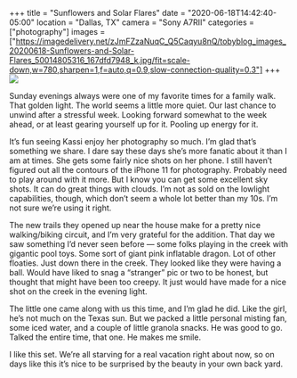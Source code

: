 +++
title = "Sunflowers and Solar Flares"
date = "2020-06-18T14:42:40-05:00"
location = "Dallas, TX"
camera = "Sony A7RII"
categories = ["photography"]
images = ["https://imagedelivery.net/zJmFZzaNuqC_Q5Caqyu8nQ/tobyblog_images_20200618-Sunflowers-and-Solar-Flares_50014805316_167dfd7948_k.jpg/fit=scale-down,w=780,sharpen=1,f=auto,q=0.9,slow-connection-quality=0.3"]
+++
![](https://imagedelivery.net/zJmFZzaNuqC_Q5Caqyu8nQ/tobyblog_images_20200618-Sunflowers-and-Solar-Flares_50014805316_167dfd7948_k.jpg/fit=scale-down,w=780,sharpen=1,f=auto,q=0.9,slow-connection-quality=0.3) 
<!--more-->
Sunday evenings always were one of my favorite times for a family walk. That golden light. The world seems a little more quiet. Our last chance to unwind after a stressful week. Looking forward somewhat to the week ahead, or at least gearing yourself up for it. Pooling up energy for it.

It’s fun seeing Kassi enjoy her photography so much. I’m glad that’s something we share. I dare say these days she’s more fanatic about it than I am at times. She gets some fairly nice shots on her phone. I still haven’t figured out all the contours of the iPhone 11 for photography. Probably need to play around with it more. But I know you can get some excellent sky shots. It can do great things with clouds. I’m not as sold on the lowlight capabilities, though, which don’t seem a whole lot better than my 10s. I’m not sure we’re using it right.

The new trails they opened up near the house make for a pretty nice walking/biking circuit, and I’m very grateful for the addition. That day we saw something I’d never seen before — some folks playing in the creek with gigantic pool toys. Some sort of giant pink inflatable dragon. Lot of other floaties. Just down there in the creek. They looked like they were having a ball. Would have liked to snag a “stranger” pic or two to be honest, but thought that might have been too creepy. It just would have made for a nice shot on the creek in the evening light.

The little one came along with us this time, and I’m glad he did. Like the girl, he’s not much on the Texas sun. But we packed a little personal misting fan, some iced water, and a couple of little granola snacks. He was good to go. Talked the entire time, that one. He makes me smile.

I like this set. We’re all starving for a real vacation right about now, so on days like this it’s nice to be surprised by the beauty in your own back yard.

<div id="gallery">
		<img alt="" src="https://imagedelivery.net/zJmFZzaNuqC_Q5Caqyu8nQ/tobyblog_images_20200618-Sunflowers-and-Solar-Flares_50014275863_95f58784b9_k.jpg/fit=scale-down,w=365,sharpen=1,f=auto,q=0.9,slow-connection-quality=0.3"
			data-image="https://imagedelivery.net/zJmFZzaNuqC_Q5Caqyu8nQ/tobyblog_images_20200618-Sunflowers-and-Solar-Flares_50014275863_95f58784b9_k.jpg/fit=scale-down,w=780,sharpen=1,f=auto,q=0.9,slow-connection-quality=0.3">
		<img alt="" src="https://imagedelivery.net/zJmFZzaNuqC_Q5Caqyu8nQ/tobyblog_images_20200618-Sunflowers-and-Solar-Flares_50014806056_b2ee65432f_k.jpg/fit=scale-down,w=365,sharpen=1,f=auto,q=0.9,slow-connection-quality=0.3"
			data-image="https://imagedelivery.net/zJmFZzaNuqC_Q5Caqyu8nQ/tobyblog_images_20200618-Sunflowers-and-Solar-Flares_50014806056_b2ee65432f_k.jpg/fit=scale-down,w=780,sharpen=1,f=auto,q=0.9,slow-connection-quality=0.3">
		<img alt="" src="https://imagedelivery.net/zJmFZzaNuqC_Q5Caqyu8nQ/tobyblog_images_20200618-Sunflowers-and-Solar-Flares_50014806226_048c42ed0a_k.jpg/fit=scale-down,w=365,sharpen=1,f=auto,q=0.9,slow-connection-quality=0.3"
			data-image="https://imagedelivery.net/zJmFZzaNuqC_Q5Caqyu8nQ/tobyblog_images_20200618-Sunflowers-and-Solar-Flares_50014806226_048c42ed0a_k.jpg/fit=scale-down,w=780,sharpen=1,f=auto,q=0.9,slow-connection-quality=0.3">
		<img alt="" src="https://imagedelivery.net/zJmFZzaNuqC_Q5Caqyu8nQ/tobyblog_images_20200618-Sunflowers-and-Solar-Flares_50014276158_8257646f75_k.jpg/fit=scale-down,w=365,sharpen=1,f=auto,q=0.9,slow-connection-quality=0.3"
			data-image="https://imagedelivery.net/zJmFZzaNuqC_Q5Caqyu8nQ/tobyblog_images_20200618-Sunflowers-and-Solar-Flares_50014276158_8257646f75_k.jpg/fit=scale-down,w=780,sharpen=1,f=auto,q=0.9,slow-connection-quality=0.3">
		<img alt="" src="https://imagedelivery.net/zJmFZzaNuqC_Q5Caqyu8nQ/tobyblog_images_20200618-Sunflowers-and-Solar-Flares_50014276003_dba37a54dc_k.jpg/fit=scale-down,w=365,sharpen=1,f=auto,q=0.9,slow-connection-quality=0.3"
			data-image="https://imagedelivery.net/zJmFZzaNuqC_Q5Caqyu8nQ/tobyblog_images_20200618-Sunflowers-and-Solar-Flares_50014276003_dba37a54dc_k.jpg/fit=scale-down,w=780,sharpen=1,f=auto,q=0.9,slow-connection-quality=0.3">
		<img alt="" src="https://imagedelivery.net/zJmFZzaNuqC_Q5Caqyu8nQ/tobyblog_images_20200618-Sunflowers-and-Solar-Flares_50014805956_f08c965505_k.jpg/fit=scale-down,w=365,sharpen=1,f=auto,q=0.9,slow-connection-quality=0.3"
			data-image="https://imagedelivery.net/zJmFZzaNuqC_Q5Caqyu8nQ/tobyblog_images_20200618-Sunflowers-and-Solar-Flares_50014805956_f08c965505_k.jpg/fit=scale-down,w=780,sharpen=1,f=auto,q=0.9,slow-connection-quality=0.3">
		<img alt="" src="https://imagedelivery.net/zJmFZzaNuqC_Q5Caqyu8nQ/tobyblog_images_20200618-Sunflowers-and-Solar-Flares_50014805871_ee6cf7ebc4_k.jpg/fit=scale-down,w=365,sharpen=1,f=auto,q=0.9,slow-connection-quality=0.3"
			data-image="https://imagedelivery.net/zJmFZzaNuqC_Q5Caqyu8nQ/tobyblog_images_20200618-Sunflowers-and-Solar-Flares_50014805871_ee6cf7ebc4_k.jpg/fit=scale-down,w=780,sharpen=1,f=auto,q=0.9,slow-connection-quality=0.3">
		<img alt="" src="https://imagedelivery.net/zJmFZzaNuqC_Q5Caqyu8nQ/tobyblog_images_20200618-Sunflowers-and-Solar-Flares_50014805446_fb6dd16610_k.jpg/fit=scale-down,w=365,sharpen=1,f=auto,q=0.9,slow-connection-quality=0.3"
			data-image="https://imagedelivery.net/zJmFZzaNuqC_Q5Caqyu8nQ/tobyblog_images_20200618-Sunflowers-and-Solar-Flares_50014805446_fb6dd16610_k.jpg/fit=scale-down,w=780,sharpen=1,f=auto,q=0.9,slow-connection-quality=0.3">
		<img alt="" src="https://imagedelivery.net/zJmFZzaNuqC_Q5Caqyu8nQ/tobyblog_images_20200618-Sunflowers-and-Solar-Flares_50014806711_39d7f97bd5_k.jpg/fit=scale-down,w=365,sharpen=1,f=auto,q=0.9,slow-connection-quality=0.3"
			data-image="https://imagedelivery.net/zJmFZzaNuqC_Q5Caqyu8nQ/tobyblog_images_20200618-Sunflowers-and-Solar-Flares_50014806711_39d7f97bd5_k.jpg/fit=scale-down,w=780,sharpen=1,f=auto,q=0.9,slow-connection-quality=0.3">
		<img alt="" src="https://imagedelivery.net/zJmFZzaNuqC_Q5Caqyu8nQ/tobyblog_images_20200618-Sunflowers-and-Solar-Flares_50015067172_4196fb873c_k.jpg/fit=scale-down,w=365,sharpen=1,f=auto,q=0.9,slow-connection-quality=0.3"
			data-image="https://imagedelivery.net/zJmFZzaNuqC_Q5Caqyu8nQ/tobyblog_images_20200618-Sunflowers-and-Solar-Flares_50015067172_4196fb873c_k.jpg/fit=scale-down,w=780,sharpen=1,f=auto,q=0.9,slow-connection-quality=0.3">
		<img alt="" src="https://imagedelivery.net/zJmFZzaNuqC_Q5Caqyu8nQ/tobyblog_images_20200618-Sunflowers-and-Solar-Flares_50015067132_1181862fc0_k.jpg/fit=scale-down,w=365,sharpen=1,f=auto,q=0.9,slow-connection-quality=0.3"
			data-image="https://imagedelivery.net/zJmFZzaNuqC_Q5Caqyu8nQ/tobyblog_images_20200618-Sunflowers-and-Solar-Flares_50015067132_1181862fc0_k.jpg/fit=scale-down,w=780,sharpen=1,f=auto,q=0.9,slow-connection-quality=0.3">
		<img alt="" src="https://imagedelivery.net/zJmFZzaNuqC_Q5Caqyu8nQ/tobyblog_images_20200618-Sunflowers-and-Solar-Flares_50014805091_c811ebf23c_k.jpg/fit=scale-down,w=365,sharpen=1,f=auto,q=0.9,slow-connection-quality=0.3"
			data-image="https://imagedelivery.net/zJmFZzaNuqC_Q5Caqyu8nQ/tobyblog_images_20200618-Sunflowers-and-Solar-Flares_50014805091_c811ebf23c_k.jpg/fit=scale-down,w=780,sharpen=1,f=auto,q=0.9,slow-connection-quality=0.3">
		<img alt="" src="https://imagedelivery.net/zJmFZzaNuqC_Q5Caqyu8nQ/tobyblog_images_20200618-Sunflowers-and-Solar-Flares_50014806011_e2ad34285a_k.jpg/fit=scale-down,w=365,sharpen=1,f=auto,q=0.9,slow-connection-quality=0.3"
			data-image="https://imagedelivery.net/zJmFZzaNuqC_Q5Caqyu8nQ/tobyblog_images_20200618-Sunflowers-and-Solar-Flares_50014806011_e2ad34285a_k.jpg/fit=scale-down,w=780,sharpen=1,f=auto,q=0.9,slow-connection-quality=0.3">
		<img alt="" src="https://imagedelivery.net/zJmFZzaNuqC_Q5Caqyu8nQ/tobyblog_images_20200618-Sunflowers-and-Solar-Flares_50014805316_167dfd7948_k.jpg/fit=scale-down,w=365,sharpen=1,f=auto,q=0.9,slow-connection-quality=0.3"
			data-image="https://imagedelivery.net/zJmFZzaNuqC_Q5Caqyu8nQ/tobyblog_images_20200618-Sunflowers-and-Solar-Flares_50014805316_167dfd7948_k.jpg/fit=scale-down,w=780,sharpen=1,f=auto,q=0.9,slow-connection-quality=0.3">
		<img alt="" src="https://imagedelivery.net/zJmFZzaNuqC_Q5Caqyu8nQ/tobyblog_images_20200618-Sunflowers-and-Solar-Flares_50014275283_154d61de67_k.jpg/fit=scale-down,w=365,sharpen=1,f=auto,q=0.9,slow-connection-quality=0.3"
			data-image="https://imagedelivery.net/zJmFZzaNuqC_Q5Caqyu8nQ/tobyblog_images_20200618-Sunflowers-and-Solar-Flares_50014275283_154d61de67_k.jpg/fit=scale-down,w=780,sharpen=1,f=auto,q=0.9,slow-connection-quality=0.3">
		<img alt="" src="https://imagedelivery.net/zJmFZzaNuqC_Q5Caqyu8nQ/tobyblog_images_20200618-Sunflowers-and-Solar-Flares_50014275153_d6eaf35713_k.jpg/fit=scale-down,w=365,sharpen=1,f=auto,q=0.9,slow-connection-quality=0.3"
			data-image="https://imagedelivery.net/zJmFZzaNuqC_Q5Caqyu8nQ/tobyblog_images_20200618-Sunflowers-and-Solar-Flares_50014275153_d6eaf35713_k.jpg/fit=scale-down,w=780,sharpen=1,f=auto,q=0.9,slow-connection-quality=0.3">
		<img alt="" src="https://imagedelivery.net/zJmFZzaNuqC_Q5Caqyu8nQ/tobyblog_images_20200618-Sunflowers-and-Solar-Flares_50015066337_cf8b852f5d_k.jpg/fit=scale-down,w=365,sharpen=1,f=auto,q=0.9,slow-connection-quality=0.3"
			data-image="https://imagedelivery.net/zJmFZzaNuqC_Q5Caqyu8nQ/tobyblog_images_20200618-Sunflowers-and-Solar-Flares_50015066337_cf8b852f5d_k.jpg/fit=scale-down,w=780,sharpen=1,f=auto,q=0.9,slow-connection-quality=0.3">
		<img alt="" src="https://imagedelivery.net/zJmFZzaNuqC_Q5Caqyu8nQ/tobyblog_images_20200618-Sunflowers-and-Solar-Flares_50014276193_27d57d5fa2_k.jpg/fit=scale-down,w=365,sharpen=1,f=auto,q=0.9,slow-connection-quality=0.3"
			data-image="https://imagedelivery.net/zJmFZzaNuqC_Q5Caqyu8nQ/tobyblog_images_20200618-Sunflowers-and-Solar-Flares_50014276193_27d57d5fa2_k.jpg/fit=scale-down,w=780,sharpen=1,f=auto,q=0.9,slow-connection-quality=0.3">
		<img alt="" src="https://imagedelivery.net/zJmFZzaNuqC_Q5Caqyu8nQ/tobyblog_images_20200618-Sunflowers-and-Solar-Flares_50014275918_adf13f7798_k.jpg/fit=scale-down,w=365,sharpen=1,f=auto,q=0.9,slow-connection-quality=0.3"
			data-image="https://imagedelivery.net/zJmFZzaNuqC_Q5Caqyu8nQ/tobyblog_images_20200618-Sunflowers-and-Solar-Flares_50014275918_adf13f7798_k.jpg/fit=scale-down,w=780,sharpen=1,f=auto,q=0.9,slow-connection-quality=0.3">
		<img alt="" src="https://imagedelivery.net/zJmFZzaNuqC_Q5Caqyu8nQ/tobyblog_images_20200618-Sunflowers-and-Solar-Flares_50015067587_3fc1ba4202_k.jpg/fit=scale-down,w=365,sharpen=1,f=auto,q=0.9,slow-connection-quality=0.3"
			data-image="https://imagedelivery.net/zJmFZzaNuqC_Q5Caqyu8nQ/tobyblog_images_20200618-Sunflowers-and-Solar-Flares_50015067587_3fc1ba4202_k.jpg/fit=scale-down,w=780,sharpen=1,f=auto,q=0.9,slow-connection-quality=0.3">
		<img alt="" src="https://imagedelivery.net/zJmFZzaNuqC_Q5Caqyu8nQ/tobyblog_images_20200618-Sunflowers-and-Solar-Flares_50015066792_39cea0e373_k.jpg/fit=scale-down,w=365,sharpen=1,f=auto,q=0.9,slow-connection-quality=0.3"
			data-image="https://imagedelivery.net/zJmFZzaNuqC_Q5Caqyu8nQ/tobyblog_images_20200618-Sunflowers-and-Solar-Flares_50015066792_39cea0e373_k.jpg/fit=scale-down,w=780,sharpen=1,f=auto,q=0.9,slow-connection-quality=0.3">
		<img alt="" src="https://imagedelivery.net/zJmFZzaNuqC_Q5Caqyu8nQ/tobyblog_images_20200618-Sunflowers-and-Solar-Flares_50014806416_2fb7cd1055_k.jpg/fit=scale-down,w=365,sharpen=1,f=auto,q=0.9,slow-connection-quality=0.3"
			data-image="https://imagedelivery.net/zJmFZzaNuqC_Q5Caqyu8nQ/tobyblog_images_20200618-Sunflowers-and-Solar-Flares_50014806416_2fb7cd1055_k.jpg/fit=scale-down,w=780,sharpen=1,f=auto,q=0.9,slow-connection-quality=0.3">
		<img alt="" src="https://imagedelivery.net/zJmFZzaNuqC_Q5Caqyu8nQ/tobyblog_images_20200618-Sunflowers-and-Solar-Flares_50014806621_5b46c63881_k.jpg/fit=scale-down,w=365,sharpen=1,f=auto,q=0.9,slow-connection-quality=0.3"
			data-image="https://imagedelivery.net/zJmFZzaNuqC_Q5Caqyu8nQ/tobyblog_images_20200618-Sunflowers-and-Solar-Flares_50014806621_5b46c63881_k.jpg/fit=scale-down,w=780,sharpen=1,f=auto,q=0.9,slow-connection-quality=0.3">
		<img alt="" src="https://imagedelivery.net/zJmFZzaNuqC_Q5Caqyu8nQ/tobyblog_images_20200618-Sunflowers-and-Solar-Flares_50015066712_c0ceb5b877_k.jpg/fit=scale-down,w=365,sharpen=1,f=auto,q=0.9,slow-connection-quality=0.3"
			data-image="https://imagedelivery.net/zJmFZzaNuqC_Q5Caqyu8nQ/tobyblog_images_20200618-Sunflowers-and-Solar-Flares_50015066712_c0ceb5b877_k.jpg/fit=scale-down,w=780,sharpen=1,f=auto,q=0.9,slow-connection-quality=0.3">
</div>
